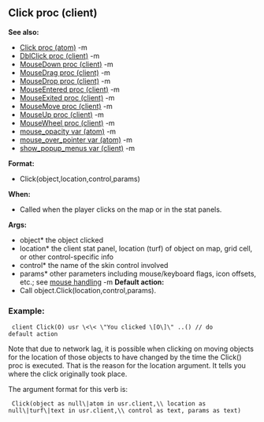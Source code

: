 ## Click proc (client)
**See also:**
*   [Click proc (atom)](/ref/atom/proc/Click.md) -m
*   [DblClick proc (client)](/ref/client/proc/DblClick.md) -m
*   [MouseDown proc (client)](/ref/client/proc/MouseDown.md) -m
*   [MouseDrag proc (client)](/ref/client/proc/MouseDrag.md) -m
*   [MouseDrop proc (client)](/ref/client/proc/MouseDrop.md) -m
*   [MouseEntered proc (client)](/ref/client/proc/MouseEntered.md) -m
*   [MouseExited proc (client)](/ref/client/proc/MouseExited.md) -m
*   [MouseMove proc (client)](/ref/client/proc/MouseMove.md) -m
*   [MouseUp proc (client)](/ref/client/proc/MouseUp.md) -m
*   [MouseWheel proc (client)](/ref/client/proc/MouseWheel.md) -m
*   [mouse_opacity var (atom)](/ref/atom/var/mouse_opacity.md) -m
*   [mouse_over_pointer var (atom)](/ref/atom/var/mouse_over_pointer.md) -m
*   [show_popup_menus var (client)](/ref/client/var/show_popup_menus.md) -m
<!-- -->
**Format:**
*   Click(object,location,control,params)
<!-- -->
**When:**
*   Called when the player clicks on the map or in the stat panels.
<!-- -->
**Args:**
*   object* the object clicked
*   location* the client stat panel, location (turf) of object on map,
    grid cell, or other control-specific info
*   control* the name of the skin control involved
*   params* other parameters including mouse/keyboard flags, icon
    offsets, etc.; see [mouse handling](/ref/DM/mouse.md) -m<!-- -->
**Default action:**
*   Call object.Click(location,control,params).
### Example:

```
 client Click(O) usr \<\< \"You clicked \[O\]\" ..() // do
default action 
```
 

Note that due to network lag, it is
possible when clicking on moving objects for the location of those
objects to have changed by the time the Click() proc is executed. That
is the reason for the location argument. It tells you where the click
originally took place. 

The argument format for this verb is:

```
 Click(object as null\|atom in usr.client,\\ location as
null\|turf\|text in usr.client,\\ control as text, params as text)

```
